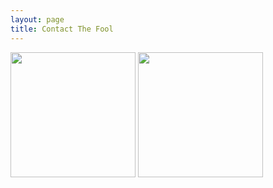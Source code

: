 ```yaml
---
layout: page
title: Contact The Fool
---
```



[<img src="https://facebookbrand.com/wp-content/themes/fb-branding/prj-fb-branding/assets/images/fb-art.png" width="200" height="200" />](https://www.facebook.com/profile.php?id=100001231718401)
[<img src="https://image.freepik.com/free-icon/twitter-logo_318-40459.jpg" width="200" height="200" />](https://twitter.com/wtfjoze)
